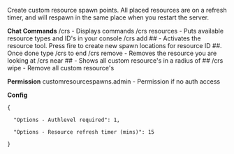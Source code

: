 Create custom resource spawn points. All placed resources are on a refresh timer, and will respawn in the same place when you restart the server.

**Chat Commands**
/crs - Displays commands
/crs resources - Puts available resource types and ID's in your console
/crs add ## - Activates the resource tool. Press fire to create new spawn locations for resource ID ##. Once done type /crs to end
/crs remove - Removes the resource you are looking at
/crs near ## - Shows all custom resource's in a radius of ##
/crs wipe - Remove all custom resource's

**Permission**
customresourcespawns.admin - Permission if no auth access

**Config**

````
{

  "Options - Authlevel required": 1,

  "Options - Resource refresh timer (mins)": 15

}
````
